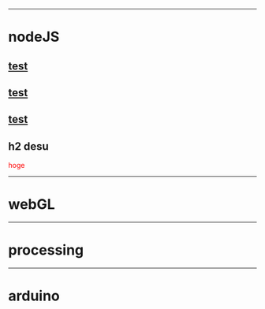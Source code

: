 ***
# nodeJS

  ## [test](./test.html)
  ## [test](./test.html)
  ## [test](./test.html)
  ## h2 desu
  <font color=#F00> hoge </font>
  

***  
# webGL


***
# processing


***
# arduino
